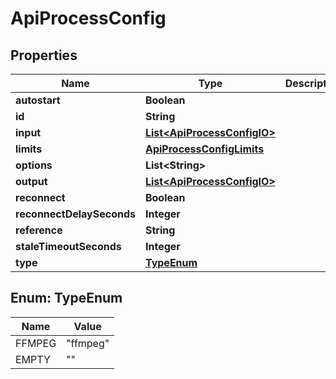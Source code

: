 
# ApiProcessConfig

## Properties
Name | Type | Description | Notes
------------ | ------------- | ------------- | -------------
**autostart** | **Boolean** |  |  [optional]
**id** | **String** |  |  [optional]
**input** | [**List&lt;ApiProcessConfigIO&gt;**](ApiProcessConfigIO.md) |  | 
**limits** | [**ApiProcessConfigLimits**](ApiProcessConfigLimits.md) |  |  [optional]
**options** | **List&lt;String&gt;** |  |  [optional]
**output** | [**List&lt;ApiProcessConfigIO&gt;**](ApiProcessConfigIO.md) |  | 
**reconnect** | **Boolean** |  |  [optional]
**reconnectDelaySeconds** | **Integer** |  |  [optional]
**reference** | **String** |  |  [optional]
**staleTimeoutSeconds** | **Integer** |  |  [optional]
**type** | [**TypeEnum**](#TypeEnum) |  |  [optional]


<a name="TypeEnum"></a>
## Enum: TypeEnum
Name | Value
---- | -----
FFMPEG | &quot;ffmpeg&quot;
EMPTY | &quot;&quot;



